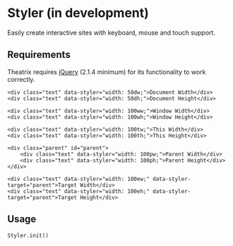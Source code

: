 # Styler (in development)
Easily create interactive sites with keyboard, mouse and touch support.


## Requirements
Theatrix requires [jQuery](https://jquery.com/) (2.1.4 minimum) for its functionality to work correctly.

```
<div class="text" data-styler="width: 50dw;">Document Width</div>
<div class="text" data-styler="width: 50dh;">Document Height</div>

<div class="text" data-styler="width: 100ww;">Window Width</div>
<div class="text" data-styler="width: 100wh;">Window Height</div>

<div class="text" data-styler="width: 100tw;">This Width</div>
<div class="text" data-styler="width: 100th;">This Height</div>

<div class="parent" id="parent">
	<div class="text" data-styler="width: 100pw;">Parent Width</div>
	<div class="text" data-styler="width: 100ph;">Parent Height</div>
</div>

<div class="text" data-styler="width: 100ew;" data-styler-target="parent">Target Width</div>
<div class="text" data-styler="width: 100eh;" data-styler-target="parent">Target Height</div>
```


## Usage

```
Styler.init()
```